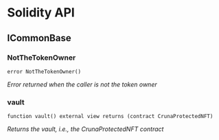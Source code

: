 # Solidity API

## ICommonBase

### NotTheTokenOwner

```solidity
error NotTheTokenOwner()
```

_Error returned when the caller is not the token owner_

### vault

```solidity
function vault() external view returns (contract CrunaProtectedNFT)
```

_Returns the vault, i.e., the CrunaProtectedNFT contract_

